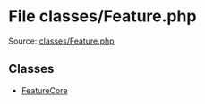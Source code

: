 File classes/Feature.php
=========

Source: [classes/Feature.php](https://github.com/PrestaShop/PrestaShop/blob/1.5.0.2/classes/Feature.php)


Classes
-------

* [FeatureCore](class.FeatureCore.md)

